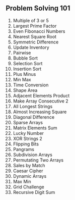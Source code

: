 ## Problem Solving 101

1. Multiple of 3 or 5
2. Largest Prime Factor
3. Even Fibonacci Numbers
4. Nearest Square Root
5. Symmetric Difference
6. Update Inventory
7. Pairwise
8. Bubble Sort
9. Selection Sort
10. Insertion Sort
11. Plus Minus
12. Min Max
13. Time Conversion
14. Shape Area
15. Adjacent Elements Product
16. Make Array Consecutive 2
17. All Longest Strings
18. Almost Increasing Square
19. Diagonal Difference
20. Sparse Arrays
21. Matrix Elements Sum
22. Lucky Number
23. XOR Strings 2
24. Flipping Bits
25. Pangrams
26. Subdivision Arrays
27. Permutating Two Arrays
28. Sales by Match
29. Caesar Cipher
30. Dynamic Arrays
31. Max Min
32. Grid Challenge
33. Recursive Digit Sum
